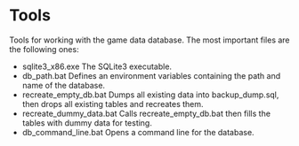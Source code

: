 # Tools
Tools for working with the game data database.
The most important files are the following ones:
- sqlite3_x86.exe
  The SQLite3 executable.
- db_path.bat
  Defines an environment variables containing the path and name of the database.
- recreate_empty_db.bat
  Dumps all existing data into backup_dump.sql, then drops all existing tables and recreates them.
- recreate_dummy_data.bat
  Calls recreate_empty_db.bat then fills the tables with dummy data for testing.
- db_command_line.bat
  Opens a command line for the database.